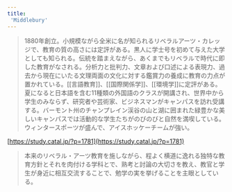 ```yaml
---
title:
 'Middlebury'
---
```


> 1880年創立。小規模ながら全米に名が知られるリベラルアーツ・カレッジで、教育の質の高さには定評がある。黒人に学士号を初めて与えた大学としても知られる。伝統を踏まえながら、あくまでもリベラルで時代に即した教育がなされる。分析力と批判力、文章および口述による表現力、過去から現在にいたる文理両面の文化に対する鑑賞力の養成に教育の力点が置かれている。[[言語教育]]、[[国際関係学]]、[[環境学]]に定評がある。夏になると日本語を含む11種類の外国語のクラスが開講され、世界中から学生のみならず、研究者や芸術家、ビジネスマンがキャンパスを訪れ受講する。バーモント州のチャンプレイン渓谷の山と湖に囲まれた緑豊かな美しいキャンパスでは活動的な学生たちがのびのびと自然を満喫している。ウィンタースポーツが盛んで、アイスホッケーチームが強い。

[https://study.catal.jp/?p=1781](https://study.catal.jp/?p=1781)
> 本来のリベラル・アーツ教育を施しながら、程よく横道に逸れる独特な教育方針とそれを肉付ける学科とで、熟考と討論の大切さを教え、教官と学生が身近に相互交流することで、勉学の実を挙げることを主眼としている。


